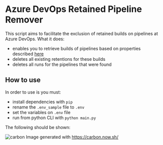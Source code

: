 # Azure DevOps Retained Pipeline Remover

This script aims to facilitate the exclusion of retained builds on pipelines at Azure DevOps.
What it does:
- enables you to retrieve builds of pipelines based on properties described [here](https://learn.microsoft.com/en-us/rest/api/azure/devops/pipelines/pipelines/list?view=azure-devops-rest-7.0#pipeline)
- deletes all existing retentions for these builds
- deletes all runs for the pipelines that were found


## How to use
In order to use is you must:
- install dependencies with `pip`
- rename the `.env_sample` file to `.env`
- set the variables on `.env` file
- run from python CLI with `python main.py`

The following should be shown:

![carbon](https://user-images.githubusercontent.com/18142156/207432752-5d3b3cff-09a6-4128-aa07-03d42d906ced.png)
Image generated with https://carbon.now.sh/
